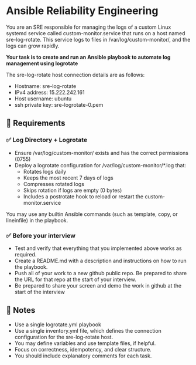 # Ansible Reliability Engineering
You are an SRE responsible for managing the logs of a custom Linux systemd service called custom-monitor.service that runs on a host named sre-log-rotate. This service logs to files in /var/log/custom-monitor/, and the logs can grow rapidly.

**Your task is to create and run an Ansible playbook to automate log management using logrotate**    

The sre-log-rotate host connection details are as follows:
- Hostname: sre-log-rotate
- IPv4 address: 15.222.242.161
- Host username: ubuntu
- ssh private key: sre-logrotate-0.pem

## 🧩 Requirements 
### ✅ Log Directory + Logrotate
- Ensure /var/log/custom-monitor/ exists and has the correct permissions (0755)
- Deploy a logrotate configuration for /var/log/custom-monitor/*.log that:
    - Rotates logs daily
    - Keeps the most recent 7 days of logs
    - Compresses rotated logs
    - Skips rotation if logs are empty (0 bytes)
    - Includes a postrotate hook to reload or restart the custom-monitor.service

You may use any builtin Ansible commands (such as template, copy, or lineinfile) in the playbook.

### ✅ Before your interview
- Test and verify that everything that you implemented above works as required.
- Create a README.md with a description and instructions on how to run the playbook.
- Push all of your work to a new github public repo.  Be prepared to share the URL for that repo at the start of your interview.
- Be prepared to share your screen and demo the work in github at the start of the interview

## 🧾 Notes
- Use a single logrotate.yml playbook
- Use a single inventory.yml file, which defines the connection configuration for the sre-log-rotate host.
- You may define variables and use template files, if helpful.
- Focus on correctness, idempotency, and clear structure.
- You should include explanatory comments for each task.

